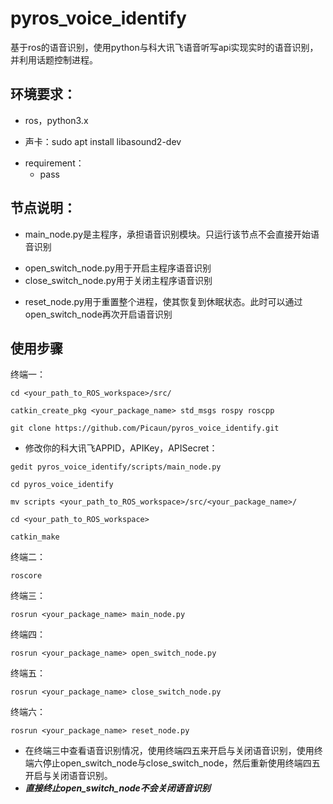 # pyros_voice_identify
基于ros的语音识别，使用python与科大讯飞语音听写api实现实时的语音识别，并利用话题控制进程。  
## 环境要求：  
* ros，python3.x  
- 声卡：sudo apt install libasound2-dev
* requirement：  
    * pass
## 节点说明：  
* main_node.py是主程序，承担语音识别模块。只运行该节点不会直接开始语音识别  
- open_switch_node.py用于开启主程序语音识别  
- close_switch_node.py用于关闭主程序语音识别  
* reset_node.py用于重置整个进程，使其恢复到休眠状态。此时可以通过open_switch_node再次开启语音识别  
## 使用步骤 
终端一：   
```
cd <your_path_to_ROS_workspace>/src/
```
```
catkin_create_pkg <your_package_name> std_msgs rospy roscpp
```
```
git clone https://github.com/Picaun/pyros_voice_identify.git
```
* 修改你的科大讯飞APPID，APIKey，APISecret：
```
gedit pyros_voice_identify/scripts/main_node.py
```
```
cd pyros_voice_identify
```
```
mv scripts <your_path_to_ROS_workspace>/src/<your_package_name>/
```
```
cd <your_path_to_ROS_workspace>
```
```
catkin_make
```
终端二： 
```
roscore
```
终端三：  
```
rosrun <your_package_name> main_node.py
```
终端四：  
```
rosrun <your_package_name> open_switch_node.py
```
终端五：  
```
rosrun <your_package_name> close_switch_node.py
```
终端六：  
```
rosrun <your_package_name> reset_node.py
```
* 在终端三中查看语音识别情况，使用终端四五来开启与关闭语音识别，使用终端六停止open_switch_node与close_switch_node，然后重新使用终端四五开启与关闭语音识别。  
* ___直接终止open_switch_node不会关闭语音识别___
